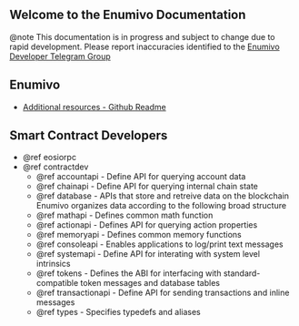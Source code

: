 Welcome to the Enumivo Documentation
-----------------------------------

@note This documentation is in progress and subject to change due to rapid development. Please report inaccuracies identified to the [Enumivo Developer Telegram Group](https://t.me/joinchat/EaEnSUPktgfoI-XPfMYtcQ)

## Enumivo
 - [Additional resources - Github Readme](https://github.com/EOSIO/eos#readme)

## Smart Contract Developers
- @ref eosiorpc
- @ref contractdev
	- @ref accountapi - Define API for querying account data
	- @ref chainapi - Define API for querying internal chain state
	- @ref database - APIs that store and retreive data on the blockchain Enumivo organizes data according to the following broad structure
	- @ref mathapi - Defines common math function
	- @ref actionapi - Defines API for querying action properties
	- @ref memoryapi - Defines common memory functions
	- @ref consoleapi - Enables applications to log/print text messages
	- @ref systemapi - 	Define API for interating with system level intrinsics
	- @ref tokens - Defines the ABI for interfacing with standard-compatible token messages and database tables
	- @ref transactionapi - Define API for sending transactions and inline messages
	- @ref types - Specifies typedefs and aliases
	
	
